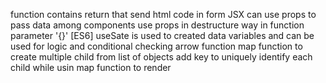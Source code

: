 function contains return that send html code in form JSX
can use props to pass data among components
use props in destructure way in function parameter '{}' [ES6]
useSate is used to created data variables and can be used for logic and conditional checking
arrow function
map function to create multiple child from list of objects
add key to uniquely identify each child while usin map function to render
